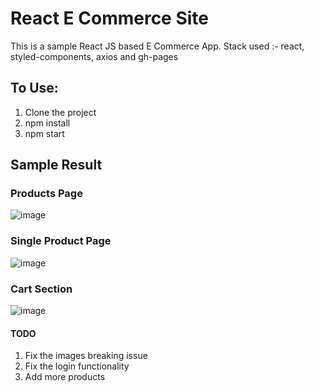 # React E Commerce Site
This is a sample React JS based E Commerce App.
Stack used :- react, styled-components, axios and gh-pages

## To Use:
1. Clone the project
2. npm install
3. npm start

## Sample Result
### Products Page
![image](https://github.com/msn2106/react-ecommerce/assets/56197385/a966032a-24a3-44b3-a16b-32f5eafcdbc1)

### Single Product Page
![image](https://github.com/msn2106/react-ecommerce/assets/56197385/60a6b8bb-ded4-45dd-8654-96abb2f66d46)

### Cart Section
![image](https://github.com/msn2106/react-ecommerce/assets/56197385/71fefd99-31e3-4636-89d7-803e137410f5)

#### TODO
1. Fix the images breaking issue
2. Fix the login functionality
3. Add more products
